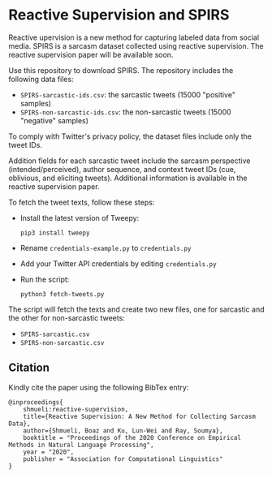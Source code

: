 # Reactive Supervision and SPIRS

Reactive upervision is a new method for capturing labeled data from social media. SPIRS is a sarcasm dataset collected using reactive supervision.
The reactive supervision paper will be available soon. 

 Use this repository to download SPIRS. The repository includes the following data files:

  * `SPIRS-sarcastic-ids.csv`: the sarcastic tweets (15000 "positive" samples)
  * `SPIRS-non-sarcastic-ids.csv`: the non-sarcastic tweets (15000 "negative" samples)
  
To comply with Twitter's privacy policy, the dataset files include only the tweet IDs.

Addition fields for each sarcastic tweet include the sarcasm perspective (intended/perceived), author sequence, and context tweet IDs (cue, oblivious, and eliciting tweets).
Additional information is available in the reactive supervision paper.

To fetch the tweet texts, follow these steps:

  * Install the latest version of Tweepy:
  
    `pip3 install tweepy`
  * Rename `credentials-example.py` to `credentials.py`
  * Add your Twitter API credentials by editing `credentials.py`
  * Run the script:
  
    `python3 fetch-tweets.py`

The script will fetch the texts and create two new files, one for sarcastic and the other for non-sarcastic tweets:

  * `SPIRS-sarcastic.csv`
  * `SPIRS-non-sarcastic.csv`

## Citation

Kindly cite the paper using the following BibTex entry:

```
@inproceedings{
    shmueli:reactive-supervision, 
    title={Reactive Supervision: A New Method for Collecting Sarcasm Data}, 
    author={Shmueli, Boaz and Ku, Lun-Wei and Ray, Soumya}, 
    booktitle = "Proceedings of the 2020 Conference on Empirical Methods in Natural Language Processing", 
    year = "2020", 
    publisher = "Association for Computational Linguistics"
}
```

